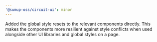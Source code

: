 ```yaml
---
'@sumup-oss/circuit-ui': minor
---
```


Added the global style resets to the relevant components directly. This makes the components more resilient against style conflicts when used alongside other UI libraries and global styles on a page.
